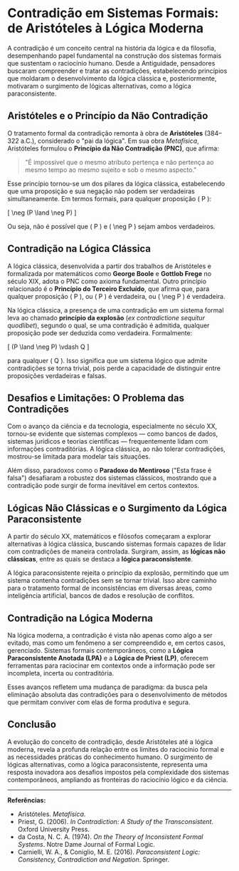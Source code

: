 
# Contradição em Sistemas Formais: de Aristóteles à Lógica Moderna

A contradição é um conceito central na história da lógica e da filosofia, desempenhando papel fundamental na construção dos sistemas formais que sustentam o raciocínio humano. Desde a Antiguidade, pensadores buscaram compreender e tratar as contradições, estabelecendo princípios que moldaram o desenvolvimento da lógica clássica e, posteriormente, motivaram o surgimento de lógicas alternativas, como a lógica paraconsistente.

## Aristóteles e o Princípio da Não Contradição

O tratamento formal da contradição remonta à obra de **Aristóteles** (384–322 a.C.), considerado o "pai da lógica". Em sua obra *Metafísica*, Aristóteles formulou o **Princípio da Não Contradição (PNC)**, que afirma:

> "É impossível que o mesmo atributo pertença e não pertença ao mesmo tempo ao mesmo sujeito e sob o mesmo aspecto."

Esse princípio tornou-se um dos pilares da lógica clássica, estabelecendo que uma proposição e sua negação não podem ser verdadeiras simultaneamente. Em termos formais, para qualquer proposição \( P \):

\[
\neg (P \land \neg P)
\]

Ou seja, não é possível que \( P \) e \( \neg P \) sejam ambos verdadeiros.

## Contradição na Lógica Clássica

A lógica clássica, desenvolvida a partir dos trabalhos de Aristóteles e formalizada por matemáticos como **George Boole** e **Gottlob Frege** no século XIX, adota o PNC como axioma fundamental. Outro princípio relacionado é o **Princípio do Terceiro Excluído**, que afirma que, para qualquer proposição \( P \), ou \( P \) é verdadeira, ou \( \neg P \) é verdadeira.

Na lógica clássica, a presença de uma contradição em um sistema formal leva ao chamado **princípio da explosão** (*ex contradictione sequitur quodlibet*), segundo o qual, se uma contradição é admitida, qualquer proposição pode ser deduzida como verdadeira. Formalmente:

\[
(P \land \neg P) \vdash Q
\]

para qualquer \( Q \). Isso significa que um sistema lógico que admite contradições se torna trivial, pois perde a capacidade de distinguir entre proposições verdadeiras e falsas.

## Desafios e Limitações: O Problema das Contradições

Com o avanço da ciência e da tecnologia, especialmente no século XX, tornou-se evidente que sistemas complexos — como bancos de dados, sistemas jurídicos e teorias científicas — frequentemente lidam com informações contraditórias. A lógica clássica, ao não tolerar contradições, mostrou-se limitada para modelar tais situações.

Além disso, paradoxos como o **Paradoxo do Mentiroso** ("Esta frase é falsa") desafiaram a robustez dos sistemas clássicos, mostrando que a contradição pode surgir de forma inevitável em certos contextos.

## Lógicas Não Clássicas e o Surgimento da Lógica Paraconsistente

A partir do século XX, matemáticos e filósofos começaram a explorar alternativas à lógica clássica, buscando sistemas formais capazes de lidar com contradições de maneira controlada. Surgiram, assim, as **lógicas não clássicas**, entre as quais se destaca a **lógica paraconsistente**.

A lógica paraconsistente rejeita o princípio da explosão, permitindo que um sistema contenha contradições sem se tornar trivial. Isso abre caminho para o tratamento formal de inconsistências em diversas áreas, como inteligência artificial, bancos de dados e resolução de conflitos.

## Contradição na Lógica Moderna

Na lógica moderna, a contradição é vista não apenas como algo a ser evitado, mas como um fenômeno a ser compreendido e, em certos casos, gerenciado. Sistemas formais contemporâneos, como a **Lógica Paraconsistente Anotada (LPA)** e a **Lógica de Priest (LP)**, oferecem ferramentas para raciocinar em contextos onde a informação pode ser incompleta, incerta ou contraditória.

Esses avanços refletem uma mudança de paradigma: da busca pela eliminação absoluta das contradições para o desenvolvimento de métodos que permitam conviver com elas de forma produtiva e segura.

## Conclusão

A evolução do conceito de contradição, desde Aristóteles até a lógica moderna, revela a profunda relação entre os limites do raciocínio formal e as necessidades práticas do conhecimento humano. O surgimento de lógicas alternativas, como a lógica paraconsistente, representa uma resposta inovadora aos desafios impostos pela complexidade dos sistemas contemporâneos, ampliando as fronteiras do raciocínio lógico e da ciência.

___
**Referências:**
- Aristóteles. *Metafísica*.
- Priest, G. (2006). *In Contradiction: A Study of the Transconsistent*. Oxford University Press.
- da Costa, N. C. A. (1974). *On the Theory of Inconsistent Formal Systems*. Notre Dame Journal of Formal Logic.
- Carnielli, W. A., & Coniglio, M. E. (2016). *Paraconsistent Logic: Consistency, Contradiction and Negation*. Springer.

